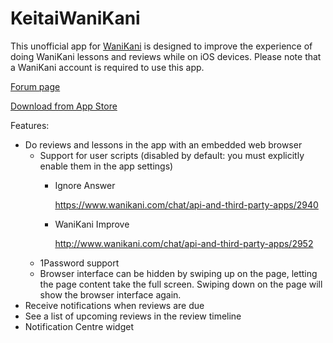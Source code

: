 # KeitaiWaniKani

This unofficial app for [WaniKani](https://www.wanikani.com) is designed to improve the experience of doing WaniKani lessons and reviews while on iOS devices.  Please note that a WaniKani account is required to use this app.

[Forum page](https://www.wanikani.com/chat/api-and-third-party-apps/10277)

[Download from App Store](https://itunes.apple.com/us/app/keitaiwanikani/id1031055291?ls=1&mt=8)

Features:
* Do reviews and lessons in the app with an embedded web browser
    * Support for user scripts (disabled by default: you must explicitly enable them in the app settings)
    	* Ignore Answer
    	
    	  https://www.wanikani.com/chat/api-and-third-party-apps/2940
    	* WaniKani Improve
    	
    	  http://www.wanikani.com/chat/api-and-third-party-apps/2952
    * 1Password support
    * Browser interface can be hidden by swiping up on the page, letting the page content take the full screen.  Swiping down on the page will show the browser interface again.
* Receive notifications when reviews are due
* See a list of upcoming reviews in the review timeline
* Notification Centre widget
